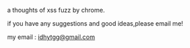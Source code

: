 a thoughts of xss fuzz by chrome.

if you have any suggestions and good ideas,please email me!

my email : idhytgg@gmail.com